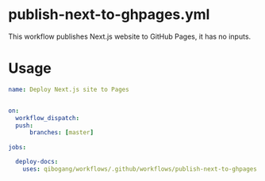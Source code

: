 # publish-next-to-ghpages.yml

This workflow publishes Next.js website to GitHub Pages, it has no inputs.

Usage 
=====

```yaml
name: Deploy Next.js site to Pages


on: 
  workflow_dispatch:
  push:
      branches: [master]
  
jobs:

  deploy-docs:
    uses: qibogang/workflows/.github/workflows/publish-next-to-ghpages.yml@main
```